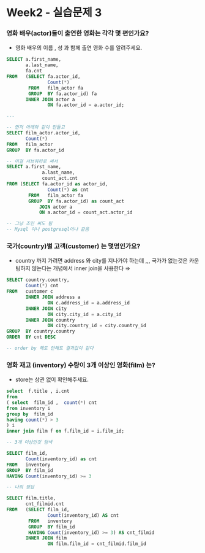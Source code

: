 # Week2 - 실습문제 3

### 영화 배우(actor)들이 출연한 영화는 각각 몇 편인가요?

- 영화 배우의 이름 , 성 과 함께 출연 영화 수를 알려주세요.

```sql
SELECT a.first_name,
       a.last_name,
       fa.cnt
FROM   (SELECT fa.actor_id,
               Count(*)
        FROM   film_actor fa
        GROUP  BY fa.actor_id) fa
       INNER JOIN actor a
               ON fa.actor_id = a.actor_id;

---

-- 먼저 아래와 같이 만들고 
SELECT film_actor.actor_id,
       Count(*)
FROM   film_actor
GROUP  BY fa.actor_id

-- 이걸 서브쿼리로 써서
SELECT a.first_name,
			 a.last_name,
			 count_act.cnt
FROM (SELECT fa.actor_id as actor_id,
               Count(*) as cnt
        FROM   film_actor fa
        GROUP  BY fa.actor_id) as count_act
			JOIN actor a
			ON a.actor_id = count_act.actor_id	

-- 그냥 조인 써도 됨
-- Mysql 이나 postgresql이나 같음 
```

### 국가(country)별 고객(customer) 는 몇명인가요?

- country 까지 가려면 address 와 city를 지나가야 하는데 ,,, 국가가 없는것은 카운팅하지 않는다는 개념에서 inner join을 사용한다 ⇒

```sql
SELECT country.country,
       Count(*) cnt
FROM   customer c
       INNER JOIN address a
               ON c.address_id = a.address_id
       INNER JOIN city
               ON city.city_id = a.city_id
       INNER JOIN country
               ON city.country_id = city.country_id
GROUP  BY country.country
ORDER  BY cnt DESC

-- order by 해도 안해도 결과값이 같다
```

### 영화 재고 (inventory) 수량이 3개 이상인 영화(film) 는?

- store는 상관 없이 확인해주세요.

```sql
select  f.title , i.cnt
from
( select  film_id ,  count(*) cnt
from inventory i
group by  film_id
having count(*) > 3
) i
inner join film f on f.film_id = i.film_id;

-- 3개 이상인것 탐색

SELECT film_id,
       Count(inventory_id) as cnt
FROM   inventory
GROUP  BY film_id
HAVING Count(inventory_id) >= 3

-- 나의 정답

SELECT film.title,
       cnt_filmid.cnt
FROM   (SELECT film_id,
               Count(inventory_id) AS cnt
        FROM   inventory
        GROUP  BY film_id
        HAVING Count(inventory_id) >= 3) AS cnt_filmid
       INNER JOIN film
               ON film.film_id = cnt_filmid.film_id
```